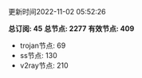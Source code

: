 更新时间2022-11-02 05:52:26

**总订阅: 45**
**总节点: 2277**
**有效节点: 409**
- trojan节点: 69
- ss节点: 130
- v2ray节点: 210
